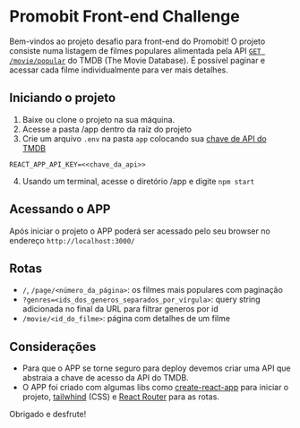 # Promobit Front-end Challenge

Bem-vindos ao projeto desafio para front-end do Promobit! O projeto consiste numa listagem de filmes populares alimentada pela API [`GET /movie/popular`](https://developers.themoviedb.org/3/movies/get-popular-movies) do TMDB (The Movie Database). É possível paginar e acessar cada filme individualmente para ver mais detalhes.

## Iniciando o projeto

1. Baixe ou clone o projeto na sua máquina.
2. Acesse a pasta /app dentro da raíz do projeto
3. Crie um arquivo `.env` na pasta `app` colocando sua [chave de API do TMDB](https://developers.themoviedb.org/3/getting-started/introduction)
```
REACT_APP_API_KEY=<<chave_da_api>>
```
4. Usando um terminal, acesse o diretório /app e digite `npm start`

## Acessando o APP

Após iniciar o projeto o APP poderá ser acessado pelo seu browser no endereço `http://localhost:3000/`

## Rotas

- `/`, `/page/<número_da_página>`: os filmes mais populares com paginação
- `?genres=<ids_dos_generos_separados_por_vírgula>`: query string adicionada no final da URL para filtrar generos por id
- `/movie/<id_do_filme>`: página com detalhes de um filme

## Considerações

- Para que o APP se torne seguro para deploy devemos criar uma API que abstraia a chave de acesso da API do TMDB.
- O APP foi criado com algumas libs como [create-react-app](https://create-react-app.dev/) para iniciar o projeto, [tailwhind](https://tailwindcss.com/) (CSS) e [React Router](https://reactrouter.com/en/v6.3.0) para as rotas.

Obrigado e desfrute!
